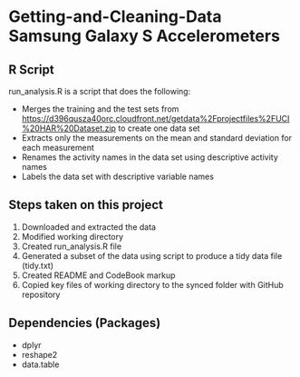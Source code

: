 # Getting-and-Cleaning-Data Samsung Galaxy S Accelerometers

## R Script

run_analysis.R is a script that does the following:

- Merges the training and the test sets from https://d396qusza40orc.cloudfront.net/getdata%2Fprojectfiles%2FUCI%20HAR%20Dataset.zip to create one data set
- Extracts only the measurements on the mean and standard deviation for each measurement
- Renames the activity names in the data set using descriptive activity names
- Labels the data set with descriptive variable names

## Steps taken on this project

1. Downloaded and extracted the data
2. Modified working directory
3. Created run_analysis.R file
4. Generated a subset of the data using script to produce a tidy data file (tidy.txt)
5. Created README and CodeBook markup 
6. Copied key files of working directory to the synced folder with GitHub repository

## Dependencies (Packages)

- dplyr
- reshape2
- data.table
